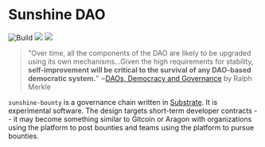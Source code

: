 # Sunshine DAO

![Build](https://github.com/sunshine-protocol/sunshine-bounty/workflows/Compiles/badge.svg)
[![](https://meritbadge.herokuapp.com/sunshine-bounty)](https://crates.io/crates/sunshine-bounty)
[![](https://tokei.rs/b1/github/sunshine-protocol/sunshine-bounty)](https://github.com/sunshine-protocol/sunshine-bounty)

> "Over time, all the components of the DAO are likely to be upgraded using its own mechanisms...Given the high requirements for stability, **self-improvement will be critical to the survival of any DAO-based democratic system.**" ~[DAOs, Democracy and Governance](http://merkle.com/papers/DAOdemocracyDraft.pdf) by Ralph Merkle

`sunshine-bounty` is a governance chain written in [Substrate](https://github.com/paritytech/substrate). It is experimental software. The design targets short-term developer contracts -- it may become something similar to Gitcoin or Aragon with organizations using the platform to post bounties and teams using the platform to pursue bounties.